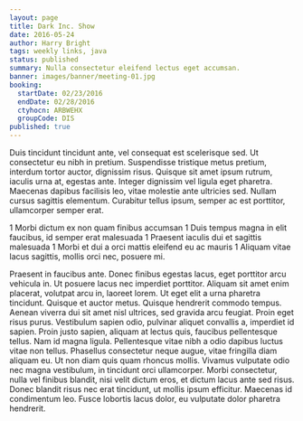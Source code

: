 ```yaml
---
layout: page
title: Dark Inc. Show
date: 2016-05-24
author: Harry Bright
tags: weekly links, java
status: published
summary: Nulla consectetur eleifend lectus eget accumsan.
banner: images/banner/meeting-01.jpg
booking:
  startDate: 02/23/2016
  endDate: 02/28/2016
  ctyhocn: ARBWEHX
  groupCode: DIS
published: true
---
```

Duis tincidunt tincidunt ante, vel consequat est scelerisque sed. Ut consectetur eu nibh in pretium. Suspendisse tristique metus pretium, interdum tortor auctor, dignissim risus. Quisque sit amet ipsum rutrum, iaculis urna at, egestas ante. Integer dignissim vel ligula eget pharetra. Maecenas dapibus facilisis leo, vitae molestie ante ultricies sed. Nullam cursus sagittis elementum. Curabitur tellus ipsum, semper ac est porttitor, ullamcorper semper erat.

1 Morbi dictum ex non quam finibus accumsan
1 Duis tempus magna in elit faucibus, id semper erat malesuada
1 Praesent iaculis dui et sagittis malesuada
1 Morbi et dui a orci mattis eleifend eu ac mauris
1 Aliquam vitae lacus sagittis, mollis orci nec, posuere mi.

Praesent in faucibus ante. Donec finibus egestas lacus, eget porttitor arcu vehicula in. Ut posuere lacus nec imperdiet porttitor. Aliquam sit amet enim placerat, volutpat arcu in, laoreet lorem. Ut eget elit a urna pharetra tincidunt. Quisque et auctor metus. Quisque hendrerit commodo tempus.
Aenean viverra dui sit amet nisl ultrices, sed gravida arcu feugiat. Proin eget risus purus. Vestibulum sapien odio, pulvinar aliquet convallis a, imperdiet id sapien. Proin justo sapien, aliquam at lectus quis, faucibus pellentesque tellus. Nam id magna ligula. Pellentesque vitae nibh a odio dapibus luctus vitae non tellus. Phasellus consectetur neque augue, vitae fringilla diam aliquam eu. Ut non diam quis quam rhoncus mollis. Vivamus vulputate odio nec magna vestibulum, in tincidunt orci ullamcorper. Morbi consectetur, nulla vel finibus blandit, nisi velit dictum eros, et dictum lacus ante sed risus. Donec blandit risus nec erat tincidunt, ut mollis ipsum efficitur. Maecenas id condimentum leo. Fusce lobortis lacus dolor, eu vulputate dolor pharetra hendrerit.
